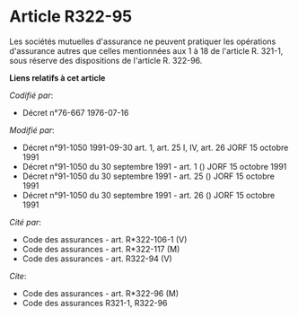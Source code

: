 # Article R322-95

Les sociétés mutuelles d'assurance ne peuvent pratiquer les opérations d'assurance autres que celles mentionnées aux 1 à 18
de l'article R. 321-1, sous réserve des dispositions de l'article R. 322-96.

**Liens relatifs à cet article**

_Codifié par_:

  - Décret n°76-667 1976-07-16

_Modifié par_:

  - Décret n°91-1050 1991-09-30 art. 1, art. 25 I, IV, art. 26 JORF 15 octobre 1991
  - Décret n°91-1050 du 30 septembre 1991 - art. 1 () JORF 15 octobre 1991
  - Décret n°91-1050 du 30 septembre 1991 - art. 25 () JORF 15 octobre 1991
  - Décret n°91-1050 du 30 septembre 1991 - art. 26 () JORF 15 octobre 1991

_Cité par_:

  - Code des assurances - art. R*322-106-1 (V)
  - Code des assurances - art. R*322-117 (M)
  - Code des assurances - art. R322-94 (V)

_Cite_:

  - Code des assurances - art. R*322-96 (M)
  - Code des assurances R321-1, R322-96
